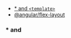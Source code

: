 * [* and `<template>`](#-and-template)
* [@angular/flex-layout](#angular-flex-layout)



### * and <template>
- __*__ prefix syntax allowed us to skip <template> tags and focus directly on the HTML element that we are including, excluding, or repeating. [More examples](https://angular.io/docs/ts/latest/guide/template-syntax.html#!#star-template)


### @angular/flex-layout
- [API link](https://github.com/angular/flex-layout/wiki/API-Overview)
- [Flex box guide](https://css-tricks.com/snippets/css/a-guide-to-flexbox/)
- For children of container
  + `fxLayout`. values: `row | column | row-reverse | column-reverse`

     - examples: `fxLayout="row"`
     - Same as set css
    ```
     display: flex;
     flex-direction: $value;
    ```
  +  `fxLayoutAlign`: values: `start|center|end|space-around|space-between` `start|center|end|stretch`

    - Example: `fxLayoutAlign="start center"`
    - first value: `justify-content`
    - second value: `align-items`

  + `fxLayoutWrap` - this is equal in css: 'flex-wrap'
  + `fxLayoutGap` values: __%, px, vw, vh__

- For host itself
  + `fxFlex`: size of element. __"" , px , %, vw, vh, " ",__
  + `fxFlexOrder` values: interger
  + `fxFlexOffset` __%, px, vw, vh__
  +  `fxFlexAlign` values: `start|baseline|center|end`. This is equal style in css: `align-self`
  + `fxFlexFill`
